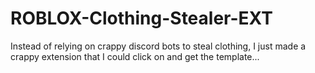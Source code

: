# ROBLOX-Clothing-Stealer-EXT
Instead of relying on crappy discord bots to steal clothing, I just made a crappy extension that I could click on and get the template...
